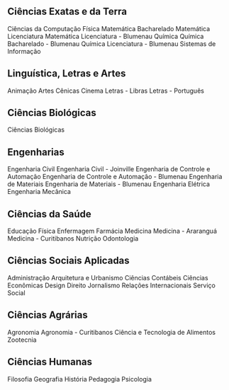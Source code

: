 ## Ciências Exatas e da Terra

Ciências da Computação
Física
Matemática Bacharelado
Matemática Licenciatura
Matemática Licenciatura - Blumenau
Química
Química Bacharelado - Blumenau
Química Licenciatura - Blumenau
Sistemas de Informação

## Linguística, Letras e Artes

Animação
Artes Cênicas
Cinema
Letras - Libras
Letras - Português

## Ciências Biológicas

Ciências Biológicas

## Engenharias

Engenharia Civil
Engenharia Civil - Joinville
Engenharia de Controle e Automação
Engenharia de Controle e Automação - Blumenau
Engenharia de Materiais
Engenharia de Materiais - Blumenau
Engenharia Elétrica
Engenharia Mecânica

## Ciências da Saúde

Educação Física
Enfermagem
Farmácia
Medicina
Medicina - Araranguá
Medicina - Curitibanos
Nutrição
Odontologia

## Ciências Sociais Aplicadas

Administração
Arquitetura e Urbanismo
Ciências Contábeis
Ciências Econômicas
Design
Direito
Jornalismo
Relações Internacionais
Serviço Social

## Ciências Agrárias

Agronomia
Agronomia - Curitibanos
Ciência e Tecnologia de Alimentos
Zootecnia

## Ciências Humanas

Filosofia
Geografia
História
Pedagogia
Psicologia
